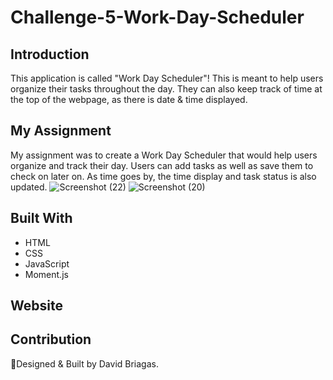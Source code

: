 # Challenge-5-Work-Day-Scheduler

## Introduction
This application is called "Work Day Scheduler"! This is meant to help users organize their tasks throughout the day.
They can also keep track of time at the top of the webpage, as there is date & time displayed.
## My Assignment
My assignment was to create a Work Day Scheduler that would help users organize and track their day.
Users can add tasks as well as save them to check on later on. As time goes by, the time display and task status is also
updated. 
![Screenshot (22)](https://user-images.githubusercontent.com/83102464/121834621-d5da1f00-cc94-11eb-8a2d-bd1550f40809.png)
![Screenshot (20)](https://user-images.githubusercontent.com/83102464/121834628-d83c7900-cc94-11eb-88b7-25a9085948bb.png)


## Built With
* HTML
* CSS
* JavaScript
* Moment.js

## Website


## Contribution
🧠Designed & Built by David Briagas.

